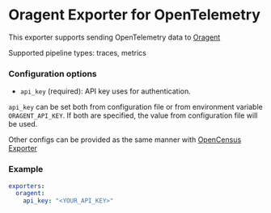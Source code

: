 # Oragent Exporter for OpenTelemetry

This exporter supports sending OpenTelemetry data to [Oragent](https://orijtech.com/oragent/)

Supported pipeline types: traces, metrics

### Configuration options

- `api_key` (required): API key uses for authentication.

`api_key` can be set both from configuration file or from environment variable `ORAGENT_API_KEY`. If both are specified,
the value from configuration file will be used.

Other configs can be provided as the same manner with [OpenCensus Exporter](https://github.com/open-telemetry/opentelemetry-collector/blob/master/exporter/opencensusexporter/README.md)

### Example

```yaml
exporters:
  oragent:
    api_key: "<YOUR_API_KEY>"
```
